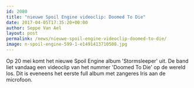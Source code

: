 ```yaml
---
id: 2080
title: "nieuwe Spoil Engine videoclip: Doomed To Die"
date: 2017-04-05T17:35:20+00:00
author: Seppe Van Ael
layout: post
permalink: /news/nieuwe-spoil-engine-videoclip-doomed-to-die/
image: n-spoil-engine-599-1-e1491413710508.jpg
---
```

Op 20 mei komt het nieuwe Spoil Engine album 'Stormsleeper' uit. De band liet vandaag een videoclip van het nummer 'Doomed To Die' op de wereld los. Dit is eveneens het eerste full album met zangeres Iris aan de microfoon.

&nbsp;